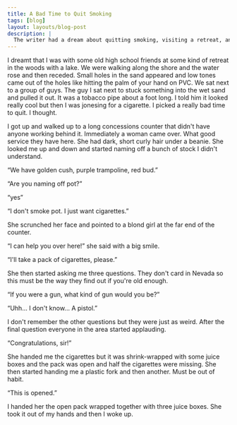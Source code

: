 ```yaml
---
title: A Bad Time to Quit Smoking
tags: [blog]
layout: layouts/blog-post
description: |
  The writer had a dream about quitting smoking, visiting a retreat, and trying to buy cigarettes from a concessions counter with unusual service and questions.
---
```


I dreamt that I was
with some old high school friends at some kind of retreat in the woods with a lake. We were walking along the shore and the water rose and then receded. Small holes in the sand appeared and low tones came out of the holes like hitting the palm of your hand on PVC. We sat next to a group of guys. The guy I sat next to stuck something into the wet sand and pulled it out. It was a tobacco pipe about a foot long. I told him it looked really cool but then I was jonesing for a cigarette. I picked a really bad time to quit. I thought.

I got up and walked up to a long concessions counter that didn't have anyone working behind it. Immediately a woman came over. What good service they have here. She had dark, short curly hair under a beanie. She looked me up and down and started naming off a bunch of stock I didn't understand.

“We have golden cush, purple trampoline, red bud.”

“Are you naming off pot?”

“yes”

“I don't smoke pot. I just want cigarettes.”

She scrunched her face and pointed to a blond girl at the far end of the counter.

“I can help you over here!” she said with a big smile.

“I'll take a pack of cigarettes, please.”

She then started asking me three questions. They don't card in Nevada so this must be the way they find out if you're old enough.

“If you were a gun, what kind of gun would you be?”

“Uhh... I don't know... A pistol.”

I don't remember the other questions but they were just as weird. After the final question everyone in the area started applauding.

“Congratulations, sir!”

She handed me the cigarettes but it was shrink-wrapped with some juice boxes and the pack was open and half the cigarettes were missing. She then started handing me a plastic fork and then another. Must be out of habit.

“This is opened.”

I handed her the open pack wrapped together with three juice boxes. She took it out of my hands and then I woke up.
